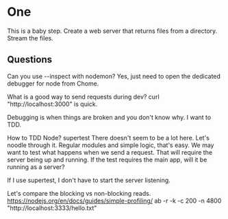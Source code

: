 # One

This is a baby step.  Create a web server that returns files from a directory.
Stream the files.


## Questions

Can you use --inspect with nodemon?
  Yes, just need to open the dedicated debugger for node from Chome.

What is a good way to send requests during dev?
  curl "http://localhost:3000" is quick.

Debugging is when things are broken and you don't know why.  I want to TDD.

How to TDD Node?
  supertest
  There doesn't seem to be a lot here.  Let's noodle through it.
  Regular modules and simple logic, that's easy.
  We may want to test what happens when we send a request.  That will require
  the server being up and running.
  If the test requires the main app, will it be running as a server?

  If I use supertest, I don't have to start the server listening.

Let's compare the blocking vs non-blocking reads.
  https://nodejs.org/en/docs/guides/simple-profiling/
  ab -r -k -c 200 -n 4800 "http://localhost:3333/hello.txt"
